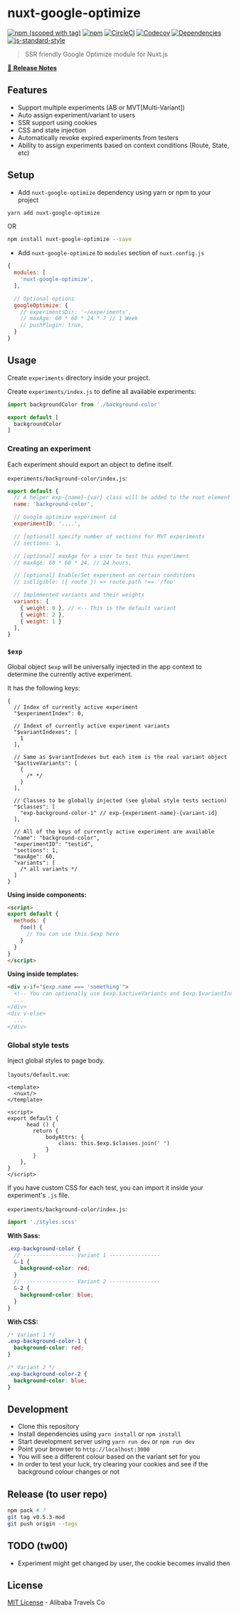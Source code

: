 # nuxt-google-optimize

[![npm (scoped with tag)](https://img.shields.io/npm/v/nuxt-google-optimize/latest.svg?style=flat-square)](https://npmjs.com/package/nuxt-google-optimize)
[![npm](https://img.shields.io/npm/dt/nuxt-google-optimize.svg?style=flat-square)](https://npmjs.com/package/nuxt-google-optimize)
[![CircleCI](https://img.shields.io/circleci/project/github/alibaba-aero/nuxt-google-optimize.svg?style=flat-square)](https://circleci.com/gh/alibaba-aero/nuxt-google-optimize)
[![Codecov](https://img.shields.io/codecov/c/github/alibaba-aero/nuxt-google-optimize.svg?style=flat-square)](https://codecov.io/gh/alibaba-aero/nuxt-google-optimize)
[![Dependencies](https://david-dm.org/alibaba-aero/nuxt-google-optimize/status.svg?style=flat-square)](https://david-dm.org/alibaba-aero/nuxt-google-optimize)
[![js-standard-style](https://img.shields.io/badge/code_style-standard-brightgreen.svg?style=flat-square)](http://standardjs.com)

> SSR friendly Google Optimize module for Nuxt.js

[📖 **Release Notes**](./CHANGELOG.md)

## Features

- Support multiple experiments (AB or MVT[Multi-Variant])
- Auto assign experiment/variant to users
- SSR support using cookies
- CSS and state injection
- Automatically revoke expired experiments from testers
- Ability to assign experiments based on context conditions (Route, State, etc)

## Setup

- Add `nuxt-google-optimize` dependency using yarn or npm to your project
```sh
yarn add nuxt-google-optimize
```
OR
```sh
npm install nuxt-google-optimize --save
```

- Add `nuxt-google-optimize` to `modules` section of `nuxt.config.js`

```js
{
  modules: [
    'nuxt-google-optimize',
  ],

  // Optional options
  googleOptimize: {
    // experimentsDir: '~/experiments',
    // maxAge: 60 * 60 * 24 * 7 // 1 Week
    // pushPlugin: true,
  }
}
```

## Usage

Create `experiments` directory inside your project.

Create `experiments/index.js` to define all available experiments:

```js
import backgroundColor from './background-color'

export default [
  backgroundColor
]
```

### Creating an experiment

Each experiment should export an object to define itself.

`experiments/background-color/index.js`:

```js
export default {
  // A helper exp-{name}-{var} class will be added to the root element
  name: 'background-color',

  // Google optimize experiment id
  experimentID: '....',

  // [optional] specify number of sections for MVT experiments
  // sections: 1,

  // [optional] maxAge for a user to test this experiment
  // maxAge: 60 * 60 * 24, // 24 hours,

  // [optional] Enable/Set experiment on certain conditions
  // isEligible: ({ route }) => route.path !== '/foo'

  // Implemented variants and their weights
  variants: [
    { weight: 0 }, // <-- This is the default variant
    { weight: 2 },
    { weight: 1 }
  ],
}
```

### `$exp`

Global object `$exp` will be universally injected in the app context to determine the currently active experiment.

It has the following keys:

```json6
{
  // Index of currently active experiment
  "$experimentIndex": 0,

  // Indext of currently active experiment variants
  "$variantIndexes": [
    1
  ],

  // Same as $variantIndexes but each item is the real variant object
  "$activeVariants": [
    {
      /* */
    }
  ],

  // Classes to be globally injected (see global style tests section)
  "$classes": [
    "exp-background-color-1" // exp-{experiment-name}-{variant-id}
  ],

  // All of the keys of currently active experiment are available
  "name": "background-color",
  "experimentID": "testid",
  "sections": 1,
  "maxAge": 60,
  "variants": [
    /* all variants */
  ]
}
```

**Using inside components:**

```html
<script>
export default {
  methods: {
    foo() {
      // You can use this.$exp here
    }
  }
}
</script>
```

**Using inside templates:**

```html
<div v-if="$exp.name === 'something'">
  <!-- You can optionally use $exp.$activeVariants and $exp.$variantIndexes here -- >
  ...
</div>
<div v-else>
  ...
</div>
```

### Global style tests

Inject global styles to page body.

`layouts/default.vue`:

```vue
<template>
  <nuxt/>
</template>

<script>
export default {
      head () {
        return {
            bodyAttrs: {
                class: this.$exp.$classes.join(' ')
            }
        }
    },
}
</script>
```

If you have custom CSS for each test, you can import it inside your experiment's `.js` file.

`experiments/background-color/index.js`:

```js
import './styles.scss'
```

**With Sass:**

```scss
.exp-background-color {
  // ---------------- Variant 1 ----------------
  &-1 {
    background-color: red;
  }
  // ---------------- Variant 2 ----------------
  &-2 {
    background-color: blue;
  }
}
```

**With CSS:**

```css
/* Variant 1 */
.exp-background-color-1 {
  background-color: red;
}

/* Variant 2 */
.exp-background-color-2 {
  background-color: blue;
}
```

## Development

- Clone this repository
- Install dependencies using `yarn install` or `npm install`
- Start development server using `yarn run dev` or `npm run dev`
- Point your browser to `http://localhost:3000`
- You will see a different colour based on the variant set for you
- In order to test your luck, try clearing your cookies and see if the background colour changes or not

## Release (to user repo)

```bash
npm pack # ?
git tag v0.5.3-mod
git push origin --tags
```

## TODO (tw00)

- Experiment might get changed by user, the cookie becomes invalid then

## License

[MIT License](./LICENSE) - Alibaba Travels Co

